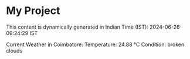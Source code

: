 # My Project

This content is dynamically generated in Indian Time (IST): 2024-06-26 09:24:29 IST


Current Weather in Coimbatore:
Temperature: 24.88 °C
Condition: broken clouds
